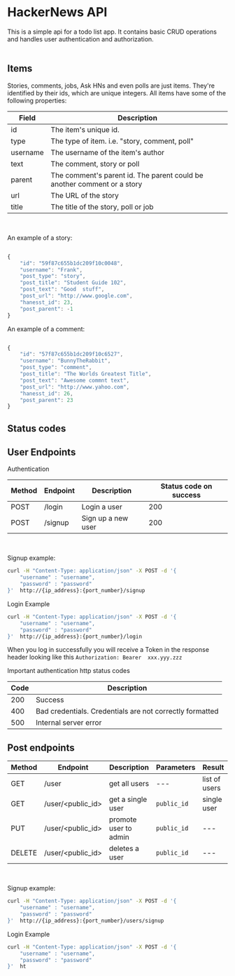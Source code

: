 # HackerNews API

This is a simple api for a todo list app. It contains basic CRUD operations and handles user authentication and authorization.
</br>
</br>  

## Items

Stories, comments, jobs, Ask HNs and even polls are just items. They're identified by their ids, which are unique integers. All items have some of the following properties:

| Field | Description |
| --- | --- |
| id | The item's unique id. |
| type | The type of item. i.e. "story, comment, poll" |
| username | The username of the item's author |
| text | The comment, story or poll |
| parent | The comment's parent id. The parent could be  another comment or a story |
| url | The URL of the story |
| title | The title of the story, poll or job |
</br>  

An example of a story:

```javascript

{
    "id": "59f87c655b1dc209f10c0048",
    "username": "Frank",
    "post_type": "story",
    "post_title": "Student Guide 102",
    "post_text": "Good  stuff",
    "post_url": "http://www.google.com",
    "hanesst_id": 23,
    "post_parent": -1
}

```

An example of a comment:

```javascript

{
    "id": "57f87c655b1dc209f10c6527",
    "username": "BunnyTheRabbit",
    "post_type": "comment",
    "post_title": "The Worlds Greatest Title",
    "post_text": "Awesome commnt text",
    "post_url": "http://www.yahoo.com",
    "hanesst_id": 26,
    "post_parent": 23
}

```

## Status codes



## User Endpoints

Authentication

| Method | Endpoint | Description | Status code on success |
| --- | --- | --- | --- |
| POST | /login | Login a user | 200 |
| POST | /signup | Sign up a new user | 200 |
</br>

Signup example:

```sh
curl -H "Content-Type: application/json" -X POST -d '{
    "username" : "username",
    "password" : "password"
}'  http://{ip_address}:{port_number}/signup
```

Login Example

```sh
curl -H "Content-Type: application/json" -X POST -d '{
    "username" : "username",
    "password" : "password"
}'  http://{ip_address}:{port_number}/login
```

When you log in successfully you will receive a Token in the response header looking like this `Authorization: Bearer  xxx.yyy.zzz`

Important authentication http status codes

| Code | Description |
| --- | --- |
| 200 | Success |
| 400 | Bad credentials. Credentials are not correctly formatted |
| 500 | Internal server error |

## Post endpoints

| Method | Endpoint | Description | Parameters | Result |
| --- | --- | --- | --- | --- |
| GET | /user | get all users | --- | list of users | 
| GET | /user/<public_id> | get a single user | `public_id` | single user |
| PUT | /user/<public_id> | promote user to admin | `public_id` | --- |
| DELETE | /user/<public_id> | deletes a user | `public_id` | --- |
</br>

Signup example:

```sh
curl -H "Content-Type: application/json" -X POST -d '{
    "username" : "username",
    "password" : "password"
}'  http://{ip_address}:{port_number}/users/signup
```

Login Example

```sh
curl -H "Content-Type: application/json" -X POST -d '{
    "username" : "username",
    "password" : "password"
}'  ht

